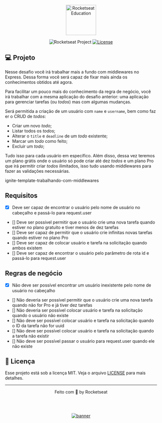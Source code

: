 <p align="center">
  <img alt="Rocketseat Education" src="https://avatars.githubusercontent.com/u/69590972?s=200&v=4" width="100px" />
</p>

<p align="center">
  <img src="https://img.shields.io/static/v1?label=Rocketseat&message=Education&color=8257e5&labelColor=202024" alt="Rocketseat Project" />
  <a href="LICENSE"><img  src="https://img.shields.io/static/v1?label=License&message=MIT&color=8257e5&labelColor=202024" alt="License"></a>
</p>


## 💻 Projeto

Nesse desafio você irá trabalhar mais a fundo com middlewares no Express. Dessa forma você será capaz de fixar mais ainda os conhecimentos obtidos até agora. 

Para facilitar um pouco mais do conhecimento da regra de negócio, você irá trabalhar com a mesma aplicação do desafio anterior: uma aplicação para gerenciar tarefas (ou *todos*) mas com algumas mudanças.

Será permitida a criação de um usuário com `name` e `username`, bem como fazer o CRUD de *todos*:

- Criar um novo *todo*;
- Listar todos os *todos*;
- Alterar o `title` e `deadline` de um *todo* existente;
- Marcar um *todo* como feito;
- Excluir um *todo*;

Tudo isso para cada usuário em específico. Além disso, dessa vez teremos um plano grátis onde o usuário só pode criar até dez *todos* e um plano Pro que irá permitir criar *todos* ilimitados, isso tudo usando middlewares para fazer as validações necessárias.

ignite-template-trabalhando-com-middlewares

## Requisitos

- [X] Deve ser capaz de encontrar o usuário pelo nome de usuário no cabeçalho e passá-lo para request.user
- [] Deve ser possível permitir que o usuário crie uma nova tarefa quando estiver no plano gratuito e tiver menos de dez tarefas
- [] Deve ser capaz de permitir que o usuário crie infinitas novas tarefas quando estiver no plano Pro
- [] Deve ser capaz de colocar usuário e tarefa na solicitação quando ambos existem
- [] Deve ser capaz de encontrar o usuário pelo parâmetro de rota id e passá-lo para request.user

## Regras de negócio

- [X] Não deve ser possível encontrar um usuário inexistente pelo nome de usuário no cabeçalho
- [] Não deveria ser possível permitir que o usuário crie uma nova tarefa quando não for Pro e já tiver dez tarefas
- [] Não deveria ser possível colocar usuário e tarefa na solicitação quando o usuário não existe
- [] Não deve ser possível colocar usuário e tarefa na solicitação quando o ID da tarefa não for uuid
- [] Não deve ser possível colocar usuário e tarefa na solicitação quando a tarefa não existir
- [] Não deve ser possível passar o usuário para request.user quando ele não existe

## 📝 Licença

Esse projeto está sob a licença MIT. Veja o arquivo [LICENSE](LICENSE) para mais detalhes.

---

<p align="center">
  Feito com 💜 by Rocketseat
</p>


<!--START_SECTION:footer-->

<br />
<br />

<p align="center">
  <a href="https://discord.gg/rocketseat" target="_blank">
    <img align="center" src="https://storage.googleapis.com/golden-wind/comunidade/rodape.svg" alt="banner"/>
  </a>
</p>

<!--END_SECTION:footer-->


